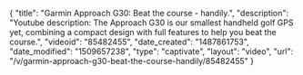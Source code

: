 {
    "title": "Garmin Approach G30: Beat the course - handily.",
    "description": "Youtube description: The Approach G30 is our smallest handheld golf GPS yet, combining a compact design with full features to help you beat the course.",
    "videoid": "85482455",
    "date_created": "1487861753",
    "date_modified": "1509657238",
    "type": "captivate",
    "layout": "video",
    "url": "\/v\/garmin-approach-g30-beat-the-course-handily\/85482455"
}